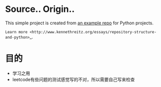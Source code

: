 # Source.. Origin..

This simple project is created from [an example repo]() for Python projects.

`Learn more <http://www.kennethreitz.org/essays/repository-structure-and-python>`_.

# 目的

+ 学习之用
+ leetcode有些问题的测试感觉写的不对，所以需要自己写来检查
